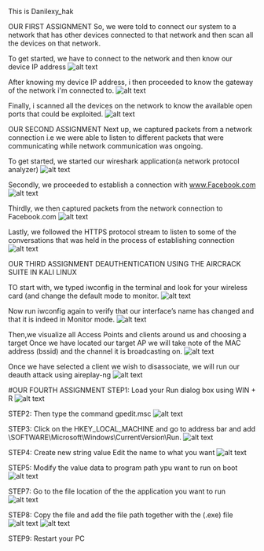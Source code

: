 This is Danilexy_hak

OUR FIRST ASSIGNMENT
So, we were told to connect our system to a network that has other devices connected to that network and then scan all the devices on that network.

To get started, we have to connect to the network and then know our device IP address 
![alt text](https://github.com/danilexy/ProblemSets-1/blob/main/danny/pictures/ifconfig.png)

After knowing my device IP address, i then proceeded to know the gateway of the network i'm connected to.
![alt text](https://github.com/danilexy/ProblemSets-1/blob/main/danny/pictures/port-scanning.png)

Finally, i scanned all the devices on the network to know the available open ports that could be exploited.
![alt text](https://github.com/danilexy/ProblemSets-1/blob/main/danny/pictures/Screenshot%20from%202022-04-28%2020-32-52.png)





OUR SECOND ASSIGNMENT
Next up, we captured packets from a network connection i.e we were able to listen to different packets that were communicating while network communication was ongoing.

To get started, we started our wireshark application(a network protocol analyzer)
![alt text](https://github.com/danilexy/ProblemSets-1/blob/main/danny/pictures/Screenshot%20from%202022-04-28%2020-46-17.png)

Secondly, we proceeded to establish a connection with www.Facebook.com 
![alt text](https://github.com/danilexy/ProblemSets-1/blob/main/danny/pictures/Screenshot%20from%202022-04-28%2020-48-38.png)

Thirdly, we then  captured packets from the network connection to Facebook.com
![alt text](https://github.com/danilexy/ProblemSets-1/blob/main/danny/pictures/wireshark.png)

Lastly, we followed the HTTPS protocol stream to listen to some of the conversations that was held in the process of establishing connection
![alt text](https://github.com/danilexy/ProblemSets-1/blob/main/danny/pictures/tcp%20stream.png)





OUR THIRD ASSIGNMENT
DEAUTHENTICATION USING THE AIRCRACK SUITE IN KALI LINUX

TO start with, we typed iwconfig in the terminal and look for your wireless card (and change the default mode to monitor.
![alt text](https://github.com/danilexy/ProblemSets-1/blob/main/danny/pictures/deauth1.jpg)

Now run iwconfig again to verify that our interface’s name has changed and that it is indeed in Monitor mode.
![alt text](https://github.com/danilexy/ProblemSets-1/blob/main/danny/pictures/deauth2.png)

Then,we visualize all Access Points and clients around us and choosing a target
Once we have located our target AP we will take note of the MAC address (bssid) and the channel it is broadcasting on.
![alt text](https://github.com/danilexy/ProblemSets-1/blob/main/danny/pictures/deauth3.png)

Once we have selected a client we wish to disassociate, we will run our deauth attack using aireplay-ng
![alt text](https://github.com/danilexy/ProblemSets-1/blob/main/danny/pictures/deauth5.png)


#OUR FOURTH ASSIGNMENT
STEP1: Load your Run dialog box using WIN + R
![alt text](https://github.com/danilexy/ProblemSets-1/blob/main/danny/pictures/r1.png)

STEP2: Then type the command gpedit.msc
![alt text](https://github.com/danilexy/ProblemSets-1/blob/main/danny/pictures/r2.png)

STEP3: Click on the HKEY_LOCAL_MACHINE and go to address bar and add \SOFTWARE\Microsoft\Windows\CurrentVersion\Run.
![alt text](https://github.com/danilexy/ProblemSets-1/blob/main/danny/pictures/r3.png)

STEP4: Create new string value Edit the name to what you want
![alt text](https://github.com/danilexy/ProblemSets-1/blob/main/danny/pictures/r4.png)

STEP5: Modify the value data to program path ypu want to run on boot
![alt text](https://github.com/danilexy/ProblemSets-1/blob/main/danny/pictures/r5.png)

STEP7: Go to the file location of the the application you want to run
![alt text](https://github.com/danilexy/ProblemSets-1/blob/main/danny/pictures/r7.png)

STEP8: Copy the file and add the file path together with the (.exe) file
![alt text](https://github.com/danilexy/ProblemSets-1/blob/main/danny/pictures/r7.png)
![alt text](https://github.com/danilexy/ProblemSets-1/blob/main/danny/pictures/r8.png)


STEP9: Restart your PC
